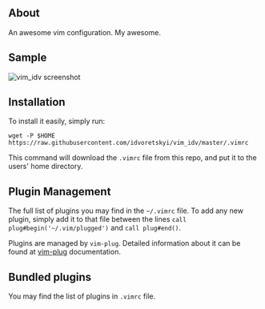 ## About 

An awesome vim configuration. My awesome.

## Sample

![vim_idv screenshot](https://imgur.com/lNppPXB)

## Installation

To install it easily, simply run:

`wget -P $HOME
https://raw.githubusercontent.com/idvoretskyi/vim_idv/master/.vimrc`

This command will download the `.vimrc` file from this repo, and put it to
the users' home directory.

## Plugin Management
The full list of plugins you may find in the `~/.vimrc` file. To add any
new plugin, simply add it to that file between the lines `call
plug#begin('~/.vim/plugged')` and `call plug#end()`.

Plugins are managed by `vim-plug`. Detailed information about it can be found at [vim-plug](https://github.com/junegunn/vim-plug) documentation.

## Bundled plugins

You may find the list of plugins in `.vimrc` file.
